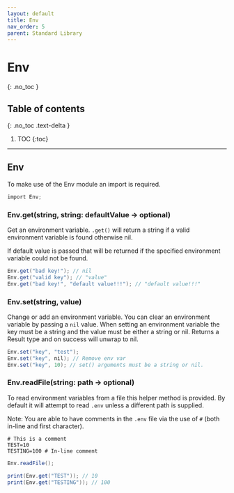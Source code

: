 ```yaml
---
layout: default
title: Env
nav_order: 5
parent: Standard Library
---
```


# Env
{: .no_toc }

## Table of contents
{: .no_toc .text-delta }

1. TOC
{:toc}

---

## Env

To make use of the Env module an import is required.

```cs
import Env;
```

### Env.get(string, string: defaultValue -> optional)

Get an environment variable. `.get()` will return a string if a valid environment variable is found otherwise nil.

If default value is passed that will be returned if the specified environment variable could not be found.

```cs
Env.get("bad key!"); // nil
Env.get("valid key"); // "value"
Env.get("bad key!", "default value!!!"); // "default value!!!"
```

### Env.set(string, value)

Change or add an environment variable. You can clear an environment variable by passing a `nil` value.
When setting an environment variable the key must be a string and the value must be either a string or nil.
Returns a Result type and on success will unwrap to nil.

```cs
Env.set("key", "test");
Env.set("key", nil); // Remove env var
Env.set("key", 10); // set() arguments must be a string or nil.
```

### Env.readFile(string: path -> optional)

To read environment variables from a file this helper method is provided.
By default it will attempt to read `.env` unless a different path is supplied.

Note: You are able to have comments in the `.env` file via the use of `#` (both in-line and first character).

```env
# This is a comment
TEST=10
TESTING=100 # In-line comment
```

```cs
Env.readFile();

print(Env.get("TEST")); // 10
print(Env.get("TESTING")); // 100
```